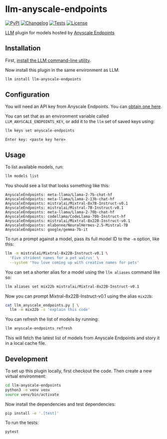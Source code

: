 # llm-anyscale-endpoints

[![PyPI](https://img.shields.io/pypi/v/llm-anyscale-endpoints.svg)](https://pypi.org/project/llm-anyscale-endpoints/)
[![Changelog](https://img.shields.io/github/v/release/simonw/llm-anyscale-endpoints?include_prereleases&label=changelog)](https://github.com/simonw/llm-anyscale-endpoints/releases)
[![Tests](https://github.com/simonw/llm-anyscale-endpoints/workflows/Test/badge.svg)](https://github.com/simonw/llm-anyscale-endpoints/actions?query=workflow%3ATest)
[![License](https://img.shields.io/badge/license-Apache%202.0-blue.svg)](https://github.com/simonw/llm-anyscale-endpoints/blob/main/LICENSE)

[LLM](https://llm.datasette.io/) plugin for models hosted by [Anyscale Endpoints](https://app.endpoints.anyscale.com/)

## Installation

First, [install the LLM command-line utility](https://llm.datasette.io/en/stable/setup.html).

Now install this plugin in the same environment as LLM.
```bash
llm install llm-anyscale-endpoints
```
## Configuration

You will need an API key from Anyscale Endpoints. You can [obtain one here](https://app.endpoints.anyscale.com/).

You can set that as an environment variable called `LLM_ANYSCALE_ENDPOINTS_KEY`, or add it to the `llm` set of saved keys using:

```bash
llm keys set anyscale-endpoints
```
```
Enter key: <paste key here>
```

## Usage

To list available models, run:
```bash
llm models list
```
You should see a list that looks something like this:
```
AnyscaleEndpoints: meta-llama/Llama-2-7b-chat-hf
AnyscaleEndpoints: meta-llama/Llama-2-13b-chat-hf
AnyscaleEndpoints: mistralai/Mixtral-8x7B-Instruct-v0.1
AnyscaleEndpoints: mistralai/Mistral-7B-Instruct-v0.1
AnyscaleEndpoints: meta-llama/Llama-2-70b-chat-hf
AnyscaleEndpoints: codellama/CodeLlama-70b-Instruct-hf
AnyscaleEndpoints: mistralai/Mixtral-8x22B-Instruct-v0.1
AnyscaleEndpoints: mlabonne/NeuralHermes-2.5-Mistral-7B
AnyscaleEndpoints: google/gemma-7b-it
```
To run a prompt against a model, pass its full model ID to the `-m` option, like this:
```bash
llm -m mistralai/Mixtral-8x22B-Instruct-v0.1 \
  'Five strident names for a pet walrus' \
  --system 'You love coming up with creative names for pets'
```
You can set a shorter alias for a model using the `llm aliases` command like so:
```bash
llm aliases set mix22b mistralai/Mixtral-8x22B-Instruct-v0.1
```
Now you can prompt Mixtral-8x22B-Instruct-v0.1 using the alias `mix22b`:
```bash
cat llm_anyscale_endpoints.py | \
  llm -m mix22b -s 'explain this code'
```

You can refresh the list of models by running:
```bash
llm anyscale-endpoints refresh
```
This will fetch the latest list of models from Anyscale Endpoints and story it in a local cache file.

## Development

To set up this plugin locally, first checkout the code. Then create a new virtual environment:
```bash
cd llm-anyscale-endpoints
python3 -m venv venv
source venv/bin/activate
```
Now install the dependencies and test dependencies:
```bash
pip install -e '.[test]'
```
To run the tests:
```bash
pytest
```
